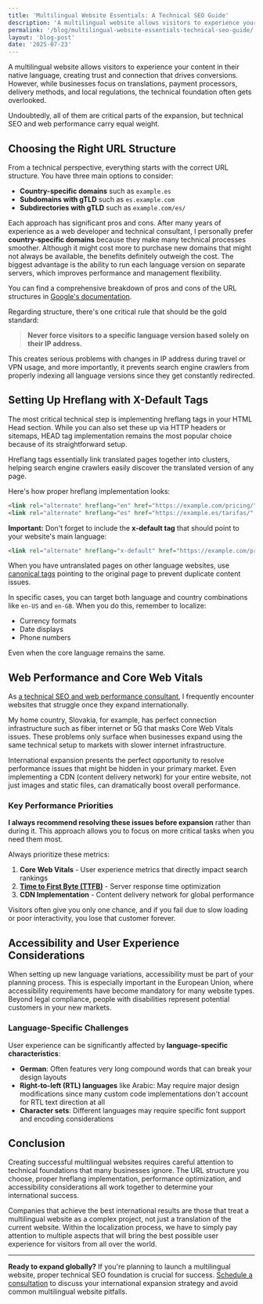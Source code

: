 ```yaml
---
title: 'Multilingual Website Essentials: A Technical SEO Guide'
description: 'A multilingual website allows visitors to experience your content in their native language, creating trust and connection that drives conversions. Complete technical SEO guide.'
permalink: '/blog/multilingual-website-essentials-technical-seo-guide/'
layout: 'blog-post'
date: '2025-07-23'
---
```


A multilingual website allows visitors to experience your content in their native language, creating trust and connection that drives conversions. However, while businesses focus on translations, payment processors, delivery methods, and local regulations, the technical foundation often gets overlooked.

Undoubtedly, all of them are critical parts of the expansion, but technical SEO and web performance carry equal weight.

## Choosing the Right URL Structure

From a technical perspective, everything starts with the correct URL structure. You have three main options to consider:

- **Country-specific domains** such as `example.es`
- **Subdomains with gTLD** such as `es.example.com`
- **Subdirectories with gTLD** such as `example.com/es/`

Each approach has significant pros and cons. After many years of experience as a web developer and technical consultant, I personally prefer **country-specific domains** because they make many technical processes smoother. Although it might cost more to purchase new domains that might not always be available, the benefits definitely outweigh the cost. The biggest advantage is the ability to run each language version on separate servers, which improves performance and management flexibility.

You can find a comprehensive breakdown of pros and cons of the URL structures in [Google's documentation](https://developers.google.com/search/docs/specialty/international/managing-multi-regional-sites#locale-specific-urls).

Regarding structure, there's one critical rule that should be the gold standard:

> **Never force visitors to a specific language version based solely on their IP address.**

This creates serious problems with changes in IP address during travel or VPN usage, and more importantly, it prevents search engine crawlers from properly indexing all language versions since they get constantly redirected.

## Setting Up Hreflang with X-Default Tags

The most critical technical step is implementing hreflang tags in your HTML Head section. While you can also set these up via HTTP headers or sitemaps, HEAD tag implementation remains the most popular choice because of its straightforward setup.

Hreflang tags essentially link translated pages together into clusters, helping search engine crawlers easily discover the translated version of any page.

Here's how proper hreflang implementation looks:

```html
<link rel="alternate" hreflang="en" href="https://example.com/pricing/" />
<link rel="alternate" hreflang="es" href="https://example.es/tarifas/" />
```

**Important:** Don't forget to include the **x-default tag** that should point to your website's main language:

```html
<link rel="alternate" hreflang="x-default" href="https://example.com/pricing/" />
```

When you have untranslated pages on other language websites, use [canonical tags](https://developers.google.com/search/docs/crawling-indexing/canonicalization) pointing to the original page to prevent duplicate content issues.

In specific cases, you can target both language and country combinations like `en-US` and `en-GB`. When you do this, remember to localize:

- Currency formats
- Date displays
- Phone numbers

Even when the core language remains the same.

## Web Performance and Core Web Vitals

As [a technical SEO and web performance consultant](/contact/), I frequently encounter websites that struggle once they expand internationally.

My home country, Slovakia, for example, has perfect connection infrastructure such as fiber internet or 5G that masks Core Web Vitals issues. These problems only surface when businesses expand using the same technical setup to markets with slower internet infrastructure.

International expansion presents the perfect opportunity to resolve performance issues that might be hidden in your primary market. Even implementing a CDN (content delivery network) for your entire website, not just images and static files, can dramatically boost overall performance.

### Key Performance Priorities

**I always recommend resolving these issues before expansion** rather than during it. This approach allows you to focus on more critical tasks when you need them most.

Always prioritize these metrics:

1. **Core Web Vitals** - User experience metrics that directly impact search rankings
2. **[Time to First Byte (TTFB)](/blog/why-you-should-care-about-your-ttfb-technical-seo-guide-to-optimization/)** - Server response time optimization
3. **CDN Implementation** - Content delivery network for global performance

Visitors often give you only one chance, and if you fail due to slow loading or poor interactivity, you lose that customer forever.

## Accessibility and User Experience Considerations

When setting up new language variations, accessibility must be part of your planning process. This is especially important in the European Union, where accessibility requirements have become mandatory for many website types. Beyond legal compliance, people with disabilities represent potential customers in your new markets.

### Language-Specific Challenges

User experience can be significantly affected by **language-specific characteristics**:

- **German**: Often features very long compound words that can break your design layouts
- **Right-to-left (RTL) languages** like Arabic: May require major design modifications since many custom code implementations don't account for RTL text direction at all
- **Character sets**: Different languages may require specific font support and encoding considerations

## Conclusion

Creating successful multilingual websites requires careful attention to technical foundations that many businesses ignore. The URL structure you choose, proper hreflang implementation, performance optimization, and accessibility considerations all work together to determine your international success.

Companies that achieve the best international results are those that treat a multilingual website as a complex project, not just a translation of the current website. Within the localization process, we have to simply pay attention to multiple aspects that will bring the best possible user experience for visitors from all over the world.

---

**Ready to expand globally?** If you're planning to launch a multilingual website, proper technical SEO foundation is crucial for success. [Schedule a consultation](/contact/) to discuss your international expansion strategy and avoid common multilingual website pitfalls.
